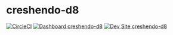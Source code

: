 # creshendo-d8

[![CircleCI](https://circleci.com/gh/smthomas/creshendo-d8.svg?style=shield)](https://circleci.com/gh/smthomas/creshendo-d8)
[![Dashboard creshendo-d8](https://img.shields.io/badge/dashboard-creshendo_d8-yellow.svg)](https://dashboard.pantheon.io/sites/ea049fb0-b39b-4d46-9361-ced284bc199c#dev/code)
[![Dev Site creshendo-d8](https://img.shields.io/badge/site-creshendo_d8-blue.svg)](http://dev-creshendo-d8.pantheonsite.io/)